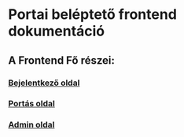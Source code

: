 # Portai beléptető frontend dokumentáció

## A Frontend Fő részei:

### [Bejelentkező oldal](bejelentkezopage.md) <br>

### [Portás oldal](portaspage.md) <br>

### [Admin oldal](adminpage.md) <br>



